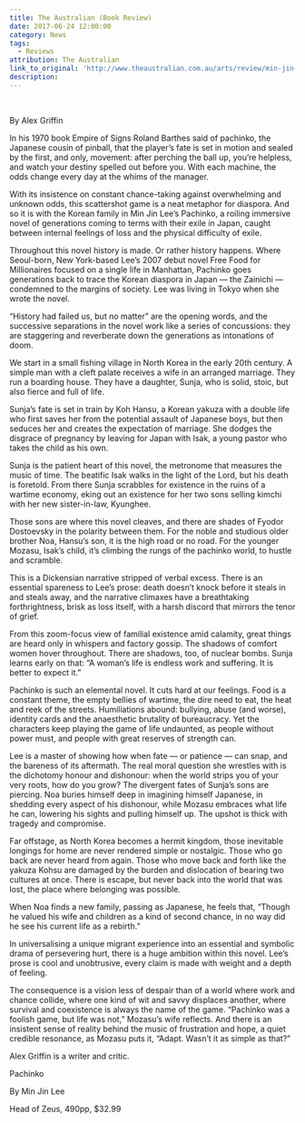 ```yaml
---
title: The Australian (Book Review)
date: 2017-06-24 12:00:00
category: News
tags:
  - Reviews
attribution: The Australian
link_to_original: 'http://www.theaustralian.com.au/arts/review/min-jin-lees-pachinko-exiles-existence-is-all-a-game-of-chance/news-story/c43c14c9f9ce400bf0d818e5f1f4cf7f'
description:
---
```



&nbsp;

By Alex Griffin

In his 1970 book Empire of Signs Roland Barthes said of pachinko, the Japanese cousin of pinball, that the player’s fate is set in motion and sealed by the first, and only, movement: after perching the ball up, you’re helpless, and watch your destiny spelled out before you. With each machine, the odds change every day at the whims of the manager.

With its insistence on constant chance-taking against overwhelming and unknown odds, this scattershot game is a neat metaphor for diaspora. And so it is with the Korean family in Min Jin Lee’s Pachinko, a roiling immersive novel of generations coming to terms with their exile in Japan, caught between internal feelings of loss and the physical difficulty of exile.

Throughout this novel history is made. Or rather history happens. Where Seoul-born, New York-based Lee’s 2007 debut novel Free Food for Millionaires focused on a single life in Manhattan, Pachinko goes generations back to trace the Korean diaspora in Japan — the Zainichi — condemned to the margins of society. Lee was living in Tokyo when she wrote the novel.

“History had failed us, but no matter” are the opening words, and the successive separations in the novel work like a series of concussions: they are staggering and reverberate down the generations as intonations of doom.

We start in a small fishing village in North Korea in the early 20th century. A simple man with a cleft palate receives a wife in an arranged marriage. They run a boarding house. They have a daughter, Sunja, who is solid, stoic, but also fierce and full of life.

Sunja’s fate is set in train by Koh Hansu, a Korean yakuza with a double life who first saves her from the potential assault of Japanese boys, but then seduces her and creates the expectation of marriage. She dodges the disgrace of pregnancy by leaving for Japan with Isak, a young pastor who takes the child as his own.

Sunja is the patient heart of this novel, the metronome that measures the music of time. The beatific Isak walks in the light of the Lord, but his death is foretold. From there Sunja scrabbles for existence in the ruins of a wartime economy, eking out an existence for her two sons selling kimchi with her new sister-in-law, Kyunghee.

Those sons are where this novel cleaves, and there are shades of Fyodor Dostoevsky in the polarity between them. For the noble and studious older brother Noa, Hansu’s son, it is the high road or no road. For the younger Mozasu, Isak’s child, it’s climbing the rungs of the pachinko world, to hustle and scramble.

This is a Dickensian narrative stripped of verbal excess. There is an essential spareness to Lee’s prose: death doesn’t knock before it steals in and steals away, and the narrative climaxes have a breathtaking forthrightness, brisk as loss itself, with a harsh discord that mirrors the tenor of grief.

From this zoom-focus view of familial existence amid calamity, great things are heard only in whispers and factory gossip. The shadows of comfort women hover throughout. There are shadows, too, of nuclear bombs. Sunja learns early on that: “A woman’s life is endless work and suffering. It is better to expect it.”

Pachinko is such an elemental novel. It cuts hard at our feelings. Food is a constant theme, the empty bellies of wartime, the dire need to eat, the heat and reek of the streets. Humiliations abound: bullying, abuse (and worse), identity cards and the anaesthetic brutality of bureaucracy. Yet the characters keep playing the game of life undaunted, as people without power must, and people with great reserves of strength can.

Lee is a master of showing how when fate — or patience — can snap, and the bareness of its aftermath. The real moral question she wrestles with is the dichotomy honour and dishonour: when the world strips you of your very roots, how do you grow? The divergent fates of Sunja’s sons are piercing. Noa buries himself deep in imagining himself Japanese, in shedding every aspect of his dishonour, while Mozasu embraces what life he can, lowering his sights and pulling himself up. The upshot is thick with tragedy and compromise.

Far offstage, as North Korea becomes a hermit kingdom, those inevitable longings for home are never rendered simple or nostalgic. Those who go back are never heard from again. Those who move back and forth like the yakuza Kohsu are damaged by the burden and dislocation of bearing two cultures at once. There is escape, but never back into the world that was lost, the place where belonging was possible.

When Noa finds a new family, passing as Japanese, he feels that, “Though he valued his wife and children as a kind of second chance, in no way did he see his current life as a rebirth.”

In universalising a unique migrant experience into an essential and symbolic drama of persevering hurt, there is a huge ambition within this novel. Lee’s prose is cool and unobtrusive, every claim is made with weight and a depth of feeling.

The consequence is a vision less of despair than of a world where work and chance collide, where one kind of wit and savvy displaces another, where survival and coexistence is always the name of the game. “Pachinko was a foolish game, but life was not,” Mozasu’s wife reflects. And there is an insistent sense of reality behind the music of frustration and hope, a quiet credible resonance, as Mozasu puts it, “Adapt. Wasn’t it as simple as that?”

Alex Griffin is a writer and critic.

Pachinko

By Min Jin Lee

Head of Zeus, 490pp, $32.99